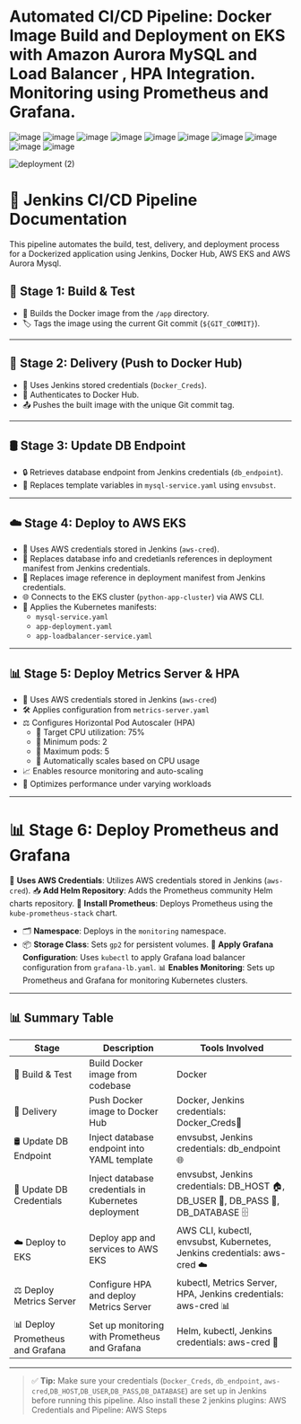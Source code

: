 # Automated CI/CD Pipeline: Docker Image Build and Deployment on EKS with Amazon Aurora MySQL and Load Balancer , HPA Integration. Monitoring using Prometheus and Grafana.

![image](https://github.com/user-attachments/assets/b5a95a90-66f7-4cac-a36f-79d7ad2a1096)
![image](https://github.com/user-attachments/assets/e2d6261e-1e31-492a-bd22-450c2cb5645a)
![image](https://github.com/user-attachments/assets/384a318d-6d41-408f-b7a4-2c1f9c65582c)
![image](https://github.com/user-attachments/assets/54e80bb6-18a4-45ad-a0c6-5b3ab5e89ef6)
![image](https://github.com/user-attachments/assets/981a68a4-6e87-4866-88da-019bbe2ffaa6)
![image](https://github.com/user-attachments/assets/2c2afc6f-1ef3-4f5f-9f28-13097755b7d8)
![image](https://github.com/user-attachments/assets/a6d71634-c116-48e7-a747-7bf274b32776)
![image](https://github.com/user-attachments/assets/0258fc75-b5d7-443a-8086-16269013abbe)
![image](https://github.com/user-attachments/assets/eb2b7772-a4e3-41f1-a328-a09efacbad8a)
![image](https://github.com/user-attachments/assets/3267baa5-510b-489d-b3e3-0c6a50f2bc6d)

![deployment (2)](https://github.com/user-attachments/assets/81399f23-9828-46ad-b642-98ca16934d4c)



# 🚀 Jenkins CI/CD Pipeline Documentation

This pipeline automates the build, test, delivery, and deployment process for a Dockerized application using Jenkins, Docker Hub, AWS EKS and AWS Aurora Mysql.


## 🧱 Stage 1: Build & Test

- 🔨 Builds the Docker image from the `/app` directory.
- 🏷️ Tags the image using the current Git commit (`${GIT_COMMIT}`).

---

## 🚚 Stage 2: Delivery (Push to Docker Hub)

- 🔐 Uses Jenkins stored credentials (`Docker_Creds`).
- 🔑 Authenticates to Docker Hub.
- 📤 Pushes the built image with the unique Git commit tag.

---

## 🛢️ Stage 3: Update DB Endpoint

- 🔒 Retrieves database endpoint from Jenkins credentials (`db_endpoint`).
- 📄 Replaces template variables in `mysql-service.yaml` using `envsubst`.

---

## ☁️ Stage 4: Deploy to AWS EKS

- 🔑 Uses AWS credentials stored in Jenkins (`aws-cred`).
- 🔄 Replaces database info and credetianls references in deployment manifest from Jenkins credentials.
- 🔄 Replaces image reference in deployment manifest from Jenkins credentials.
- 🌐 Connects to the EKS cluster (`python-app-cluster`) via AWS CLI.
- 🚢 Applies the Kubernetes manifests:
  - `mysql-service.yaml`
  - `app-deployment.yaml`
  - `app-loadbalancer-service.yaml`

---

## 📊 Stage 5: Deploy Metrics Server & HPA

- 🔑 Uses AWS credentials stored in Jenkins (`aws-cred`)
- 🛠️ Applies configuration from `metrics-server.yaml`
- ⚖️ Configures Horizontal Pod Autoscaler (HPA)
   - 🎯 Target CPU utilization: 75%
   - 🔽 Minimum pods: 2
   - 🔼 Maximum pods: 5
   - 🔄 Automatically scales based on CPU usage
- 📈 Enables resource monitoring and auto-scaling
- 🚀 Optimizes performance under varying workloads

---

# 📊 Stage 6: Deploy Prometheus and Grafana

🔑 **Uses AWS Credentials**: Utilizes AWS credentials stored in Jenkins (`aws-cred`).
📥 **Add Helm Repository**: Adds the Prometheus community Helm charts repository.
🚀 **Install Prometheus**: Deploys Prometheus using the `kube-prometheus-stack` chart.
- 🗂️ **Namespace**: Deploys in the `monitoring` namespace.
- 📦 **Storage Class**: Sets `gp2` for persistent volumes.
📄 **Apply Grafana Configuration**: Uses `kubectl` to apply Grafana load balancer configuration from `grafana-lb.yaml`.
📊 **Enables Monitoring**: Sets up Prometheus and Grafana for monitoring Kubernetes clusters.

---

## 📊 Summary Table

| Stage                      | Description                                           | Tools Involved                                                                 |
|----------------------------|-------------------------------------------------------|--------------------------------------------------------------------------------|
| 🧱 Build & Test            | Build Docker image from codebase                      | Docker                                                                         |
| 🚚 Delivery                | Push Docker image to Docker Hub                       | Docker, Jenkins credentials: Docker_Creds🐳                                     |
| 🛢️ Update DB Endpoint      | Inject database endpoint into YAML template           | envsubst, Jenkins credentials: db_endpoint🌐                                    |
| 🔑 Update DB Credentials   | Inject database credentials in Kubernetes deployment  | envsubst, Jenkins credentials: DB_HOST 🏠, DB_USER 👤, DB_PASS 🔑, DB_DATABASE 🗄️ |
| ☁️ Deploy to EKS           | Deploy app and services to AWS EKS                    | AWS CLI, kubectl, envsubst, Kubernetes, Jenkins credentials: aws-cred ☁️       |
| ⚖️ Deploy Metrics Server   | Configure HPA and deploy Metrics Server               | kubectl, Metrics Server, HPA, Jenkins credentials: aws-cred 📊                 |
| 📊 Deploy Prometheus and Grafana | Set up monitoring with Prometheus and Grafana        | Helm, kubectl, Jenkins credentials: aws-cred 🔑                                 |


---

> ✅ **Tip:** Make sure your credentials (`Docker_Creds`, `db_endpoint`, `aws-cred`,`DB_HOST`,`DB_USER`,`DB_PASS`,`DB_DATABASE`) are set up in Jenkins before running this pipeline. Also install these 2 jenkins plugins: AWS Credentials and Pipeline: AWS Steps 



